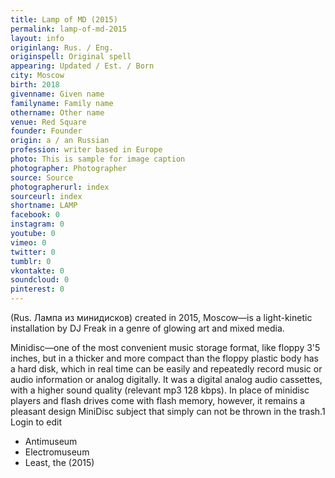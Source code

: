 ```yaml
---
title: Lamp of MD (2015)
permalink: lamp-of-md-2015
layout: info
originlang: Rus. / Eng.
originspell: Original spell
appearing: Updated / Est. / Born
city: Moscow
birth: 2018
givenname: Given name
familyname: Family name
othername: Other name
venue: Red Square
founder: Founder
origin: a / an Russian
profession: writer based in Europe
photo: This is sample for image caption
photographer: Photographer
source: Source
photographerurl: index
sourceurl: index
shortname: LAMP
facebook: 0
instagram: 0
youtube: 0
vimeo: 0
twitter: 0
tumblr: 0
vkontakte: 0
soundcloud: 0
pinterest: 0
---
```


(Rus. Лампа из минидисков) created in 2015, Moscow—is a light-kinetic installation by DJ Freak in a genre of glowing art and mixed media.

Minidisc—one of the most convenient music storage format, like floppy 3'5 inches, but in a thicker and more compact than the floppy plastic body has a hard disk, which in real time can be easily and repeatedly record music or audio information or analog digitally. It was a digital analog audio cassettes, with a higher sound quality (relevant mp3 128 kbps). In place of minidisc players and flash drives come with flash memory, however, it remains a pleasant design MiniDisc subject that simply can not be thrown in the trash.1 Login to edit

+ Antimuseum
+ Electromuseum
+ Least, the (2015)
